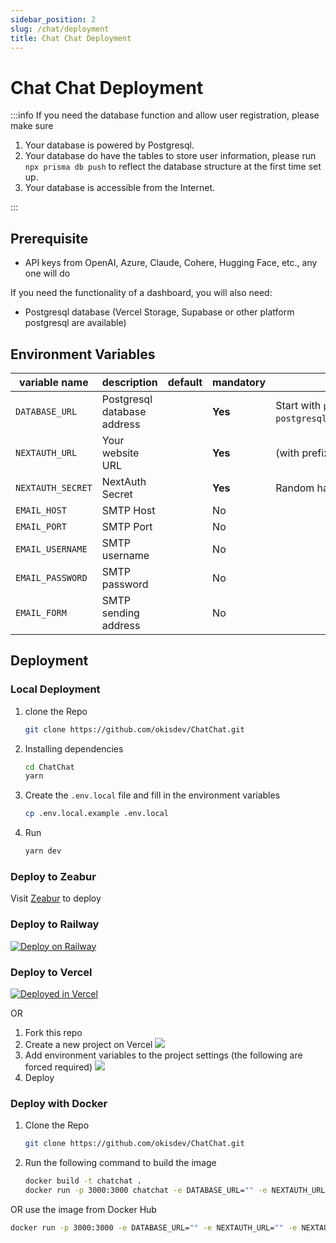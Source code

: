 ```yaml
---
sidebar_position: 2
slug: /chat/deployment
title: Chat Chat Deployment
---
```


# Chat Chat Deployment

:::info
If you need the database function and allow user registration, please make sure

1. Your database is powered by Postgresql.
2. Your database do have the tables to store user information, please run `npx prisma db push` to reflect the database structure at the first time set up.
3. Your database is accessible from the Internet.

:::

## Prerequisite

-   API keys from OpenAI, Azure, Claude, Cohere, Hugging Face, etc., any one will do

If you need the functionality of a dashboard, you will also need:

-   Postgresql database (Vercel Storage, Supabase or other platform postgresql are available)

## Environment Variables

| variable name     | description                 | default | mandatory | prompt                                                                                                            |
| ----------------- | --------------------------- | ------- | --------- | ----------------------------------------------------------------------------------------------------------------- |
| `DATABASE_URL`    | Postgresql database address |         | **Yes**   | Start with `postgresql://` (if not required, please fill in `postgresql://user:password@example.com:port/dbname`) |
| `NEXTAUTH_URL`    | Your website URL            |         | **Yes**   | (with prefix)                                                                                                     |
| `NEXTAUTH_SECRET` | NextAuth Secret             |         | **Yes**   | Random hash (16 bits is best)                                                                                     |
| `EMAIL_HOST`      | SMTP Host                   |         | No        |                                                                                                                   |
| `EMAIL_PORT`      | SMTP Port                   |         | No        |                                                                                                                   |
| `EMAIL_USERNAME`  | SMTP username               |         | No        |                                                                                                                   |
| `EMAIL_PASSWORD`  | SMTP password               |         | No        |                                                                                                                   |
| `EMAIL_FORM`      | SMTP sending address        |         | No        |                                                                                                                   |

## Deployment

### Local Deployment

1. clone the Repo

    ```bash
    git clone https://github.com/okisdev/ChatChat.git
    ```

2. Installing dependencies

    ```bash
    cd ChatChat
    yarn
    ```

3. Create the `.env.local` file and fill in the environment variables

    ```bash
    cp .env.local.example .env.local
    ```

4. Run

    ```bash
    yarn dev
    ```

### Deploy to Zeabur

Visit [Zeabur](https://zeabur.com) to deploy

### Deploy to Railway

[![Deploy on Railway](https://railway.app/button.svg)](https://railway.app/template/-WWW5r)

### Deploy to Vercel

[![Deployed in Vercel](https://vercel.com/button)](https://vercel.com/import/project?template=https://github.com/okisdev/ChatChat)

OR

1. Fork this repo
2. Create a new project on Vercel
   ![](./assets/Vercel-1.png)
3. Add environment variables to the project settings (the following are forced required)
   ![](./assets/Vercel-2.png)
4. Deploy

### Deploy with Docker

1. Clone the Repo

    ```bash
    git clone https://github.com/okisdev/ChatChat.git
    ```

2. Run the following command to build the image

    ```bash
    docker build -t chatchat .
    docker run -p 3000:3000 chatchat -e DATABASE_URL="" -e NEXTAUTH_URL="" -e NEXTAUTH_SECRET="" -e EMAIL_HOST="" -e EMAIL_PORT="" -e EMAIL_USERNAME="" -e EMAIL_PASSWORD="" -e EMAIL_FORM=""
    ```

OR use the image from Docker Hub

```bash
docker run -p 3000:3000 -e DATABASE_URL="" -e NEXTAUTH_URL="" -e NEXTAUTH_SECRET="" -e EMAIL_HOST="" -e EMAIL_PORT="" -e EMAIL_USERNAME="" -e EMAIL_PASSWORD="" -e EMAIL_FORM="" ghcr.io/okisdev/chatchat:latest
```
